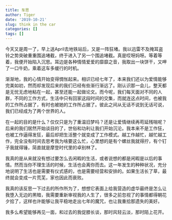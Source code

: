 ```yaml
---
title: 车思
author: Tiger
date: '2019-10-21'
slug: think in the car
categories: []
tags: []
---
```


今天又是周一了，早上送April去地铁站后，又是一阵狂堵。我以迅雷不及掩耳盗铃之势突破重重围追堵截，终于进入了另一个围追堵截。真是哎呀妈呀。等着等着，我便开始陷入沉思。耳边是各种情情爱爱的靡靡之音，我取出一块饼干，又呷了一口牛奶，乘着这车多缓行的时机。

渐渐地，我的心情开始变得惆怅起来。相识已经七年了，本来我们还以为爱情能够完美如初，然而却发现后来的我们已经有些渐行渐远了。刚认识那一会儿，整天都是无忧无虑地粘在一起，甚至还能一起做论文。而今呢，我们每天面对不同的人群，不同的工作方式，生活中只有回家这段时间的交集，而就连这点时间，也被我的工作所占据了，有时也被她的工作所占据了。彼此之间从无话不说到无话可说，我们已经成为了两个世界的人。

在一起的目的是什么？仅仅只是为了重温旧梦吗？还是让爱情继续再苟延残喘呢？后来的我们居然开始谈目的了，世俗和功利让我们开始沉沦。我本来不是工作狂，也被工作逼得发狂，最后却把生活整个就变成了工作模式。越工作越忙，越忙越工作，完全没有时间去思考我为啥要这么忙，心里想的是有个螺丝我就得拧，有个钉子我就得锤，简直就是摩登时代里的卓别林了。

我真的是从来就没有想过要怎么去闲暇的生活，或者说想的都是闲暇是以后的事情。然而当你不理生活的时候，生活也会离你而去。这一年发生的种种状况，充分地说明了生活也是需要有仪式感的，也是需要经营和安排的。如果生活长了草，最终就会变成一片荒芜，家也因此而衰败。

我真的该反思一下过去的所作所为了，想想它表面上给我营造的虚华最终是怎么让我堕入无边的黑暗，我需要重新审视我的人生了，很多之前忽视了的事情都得朝花夕拾了，这样也许能够让我平稳地走出七年的魔咒，也让我重拾那遗失的美好。

我多么希望能够再见一面，和过去的我促膝长谈，那时风轻云淡，那时陌上花开。

